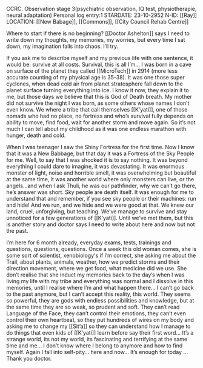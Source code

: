 CCRC. Observation stage 3(psychiatric observation, IQ test, physiotherapie, neural adaptation) 
Personal log entry:1 
STARDATE: 23-10-2952
N-ID: [[Ray]] 
LOCATION: [[New Babage]], [[Commons]], [[City Council Rehab Centre]] 

Where to start if there is no beginning? [[Doctor Ashelton]] says I need to write down my thoughts, my memories, my worries, but every time I sat down, my imagination falls into chaos. I’ll try. 

If you ask me to describe myself and my previous life with one sentence, it would be: survive at all costs. Survival, this is all I’m… I was born in a cave on surface of the planet they called [[MicroTech]] in 2914 (more less accurate counting of my physical age is 35-38). It was one those super cyclones, when dead cold air from planet stratosphere fall down to the planet surface turning everything into ice. I know it now, they explain it to me, but those days we believe that this is God of Death breath. My mother did not survive the night I was born, as some others whose names I don’t even know. We where a tribe that call themselves [[K’yati]], one of those nomads who had no place, no fortress and who’s survival fully depends on ability to move, find food, wait for  another storm and move again. So it’s not much I can tell about my childhood as it was one endless marathon with hunger, death and cold. 

When I was teenager I saw the Shiny Fortress for the first time. Now I know that it was a New Babbage, but that day it was a Fortress of the Sky People for me. Well, to say that I was shocked it is to say nothing. It was beyond everything I could dare to imagine, it was devastating. It was enormous monster of light, noise and horrible smell, it was overwhelming but beautiful at the same time, it was another world where only monsters can live, or the angels…and when I ask Thuli, he was our pathfinder, why we can’t go there, he’s answer was short. Sky people are death itself.  It was enough for me to understand that and remember, if you see sky people or their machines: run and hide! And we run, and we hide and  we were good at that. We knew our land, cruel, unforgiving, but teaching. We’ve manage to survive and stay unnoticed for a few generations of [[K’yati]]. Until we’ve met them, but this is another story and doctor says I need to write about here and now but not  the past. 

I’m here for 6 month already, everyday  exams, tests, trainings and questions, questions, questions. Once a week this old woman comes, she is some sort of scientist, xenobiology's if I’m correct, she asking me about the Trail, about plants, animals, weather, how we predict storms and their direction movement,  where we get food, what medicine did  we use. She don’t realise that she induct my memories back to the day’s when I was living my life with my tribe and everything was normal and I dissolve in this memories,  until I realise where I’m and what happen there… I can’t go back to the past anymore, but I can’t accept this reality, this world. They seems so powerful, they are gods with endless possibilities and knowledge, but at the same time they are so weak, so prudent and soft. They can’t read Language of the Face, they can’t control their emotions,  they can’t even control their own heartbeat, so they put hundreds of wires on my body and asking me to change my [[Sit’a]] so they can understand how I manage to do things that even kids of [[K’yati]] learn before say their first word… It’s a strange world, its not my world, its fascinating and terrifying at the same time and me… I don’t know where I belong to anymore and how to find myself. Again I fall into self-pity… here and now… It’s enough for today … Thank you doctor.